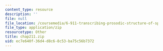 ```yaml
---
content_type: resource
description: ''
file: null
file_location: /coursemedia/6-911-transcribing-prosodic-structure-of-spoken-utterances-with-tobi-january-iap-2006/ec7e640f36d4d8c68c53ba75c56b7372_chap211.zip
file_type: application/zip
resourcetype: Other
title: chap211.zip
uid: ec7e640f-36d4-d8c6-8c53-ba75c56b7372
---
```

